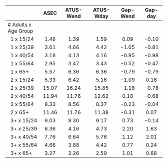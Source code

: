 
|                      |         ASEC |    ATUS-Wend |    ATUS-Wday |     Gap-Wend |      Gap-day |
| -------------------- | :----------: | :----------: | :----------: | :----------: | :----------: |
| # Adults x Age Group |              |              |              |              |              |
| &nbsp;&nbsp;1 x 15/24 |         1.48 |         1.39 |         1.59 |         0.09 |        -0.10 |
| &nbsp;&nbsp;1 x 25/39 |         3.61 |         4.66 |         4.42 |        -1.05 |        -0.81 |
| &nbsp;&nbsp;1 x 40/54 |         3.18 |         4.13 |         4.16 |        -0.95 |        -0.98 |
| &nbsp;&nbsp;1 x 55/64 |         2.95 |         3.47 |         3.43 |        -0.52 |        -0.47 |
| &nbsp;&nbsp;1 x 65+  |         5.57 |         6.36 |         6.36 |        -0.79 |        -0.79 |
| &nbsp;&nbsp;2 x 15/24 |         5.33 |         6.42 |         5.16 |        -1.09 |         0.16 |
| &nbsp;&nbsp;2 x 25/39 |        15.07 |        16.24 |        15.85 |        -1.18 |        -0.78 |
| &nbsp;&nbsp;2 x 40/54 |        11.94 |        11.76 |        12.62 |         0.18 |        -0.68 |
| &nbsp;&nbsp;2 x 55/64 |         8.33 |         8.56 |         8.37 |        -0.23 |        -0.04 |
| &nbsp;&nbsp;2 x 65+  |        11.46 |        11.76 |        11.38 |        -0.31 |         0.07 |
| &nbsp;&nbsp;3+ x 15/24 |         9.03 |         8.30 |         9.17 |         0.73 |        -0.14 |
| &nbsp;&nbsp;3+ x 25/39 |         6.36 |         4.16 |         4.73 |         2.20 |         1.63 |
| &nbsp;&nbsp;3+ x 40/54 |         7.76 |         6.64 |         5.76 |         1.12 |         2.01 |
| &nbsp;&nbsp;3+ x 55/64 |         4.66 |         3.88 |         4.42 |         0.77 |         0.24 |
| &nbsp;&nbsp;3+ x 65+ |         3.27 |         2.26 |         2.59 |         1.01 |         0.68 |

